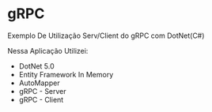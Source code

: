 # gRPC
Exemplo De Utilização Serv/Client do gRPC com DotNet(C#)

Nessa Aplicação Utilizei:

- DotNet 5.0
- Entity Framework In Memory
- AutoMapper
- gRPC - Server
- gRPC - Client
